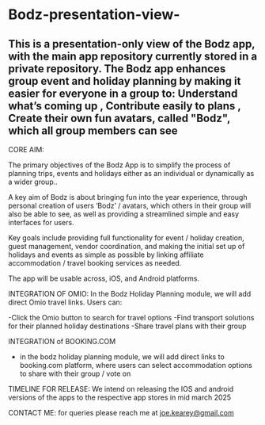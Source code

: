 # Bodz-presentation-view-
This is a presentation-only view of the Bodz app, with the main app repository currently stored in a private repository. The Bodz app enhances group event and holiday planning by making it easier for everyone in a group to: Understand what’s coming up , Contribute easily to plans , Create their own fun avatars, called "Bodz", which all group members can see
--------------------------------------------------------------------------------


CORE AIM:

The primary objectives of the Bodz App is to simplify the process of planning trips,  events and holidays either as an individual or dynamically as a wider group.. 

A key aim of Bodz is about bringing fun into the year experience, through personal creation of users ‘Bodz’ / avatars, which others in their group will also be able to see,  as well as providing a streamlined simple and easy interfaces for users.

Key goals include providing full functionality for event / holiday creation, guest management, vendor coordination, and making the initial set up of holidays and events as simple as possible by linking affiliate accommodation / travel booking services as needed.

The app will be usable across, iOS, and Android platforms.


INTEGRATION OF OMIO:
In the Bodz Holiday Planning module, we will add direct Omio travel links. Users can:

-Click the Omio button to search for travel options
-Find transport solutions for their planned holiday destinations
-Share travel plans with their group

INTEGRATION of BOOKING.COM
- in the bodz holiday planning module, we will add direct links to booking.com platform, where users can select accommodation options to share with their group / vote on

TIMELINE FOR RELEASE:
We intend on releasing the IOS and android versions of the apps to the respective app stores in mid march 2025


CONTACT ME:
for queries please reach me at joe.kearey@gmail.com

